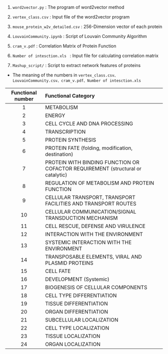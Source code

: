 1. `word2vector.py` : The program of word2vector method
2. `vertex_class.csv` : Input file of the word2vector program
3. `mouse_protein_w2v_detailed.csv` : 256-Dimension vector of each protein
4. `LouvainCommunity.ipynb` : Script of Louvain Community Algorithm
5. `cram_v.pdf` : Correlation Matrix of Protein Function
6. `Number of intesction.xls ` : Input file for calculating correlation matrix

7. `Mashup_script/` : Script to extract network features of proteins



* The meaning of the numbers in `vertex_class.csv、LouvainCommunity.csv、cram_v.pdf、Number of intesction.xls` 

| Functional number | Functional Category                                          |
| :---------------: | :----------------------------------------------------------- |
|         1         | METABOLISM                                                   |
|         2         | ENERGY                                                       |
|         3         | CELL CYCLE AND DNA PROCESSING                                |
|         4         | TRANSCRIPTION                                                |
|         5         | PROTEIN SYNTHESIS                                            |
|         6         | PROTEIN FATE (folding, modification,  destination)           |
|         7         | PROTEIN WITH BINDING FUNCTION OR COFACTOR  REQUIREMENT (structural or catalytic) |
|         8         | REGULATION OF METABOLISM AND PROTEIN  FUNCTION               |
|         9         | CELLULAR TRANSPORT, TRANSPORT FACILITIES  AND TRANSPORT ROUTES |
|        10         | CELLULAR COMMUNICATION/SIGNAL  TRANSDUCTION MECHANISM        |
|        11         | CELL RESCUE, DEFENSE AND VIRULENCE                           |
|        12         | INTERACTION WITH THE ENVIRONMENT                             |
|        13         | SYSTEMIC INTERACTION WITH THE ENVIRONMENT                    |
|        14         | TRANSPOSABLE ELEMENTS, VIRAL AND PLASMID  PROTEINS           |
|        15         | CELL FATE                                                    |
|        16         | DEVELOPMENT (Systemic)                                       |
|        17         | BIOGENESIS OF CELLULAR COMPONENTS                            |
|        18         | CELL TYPE DIFFERENTIATION                                    |
|        19         | TISSUE DIFFERENTIATION                                       |
|        20         | ORGAN DIFFERENTIATION                                        |
|        21         | SUBCELLULAR LOCALIZATION                                     |
|        22         | CELL TYPE LOCALIZATION                                       |
|        23         | TISSUE LOCALIZATION                                          |
|        24         | ORGAN LOCALIZATION                                           |

